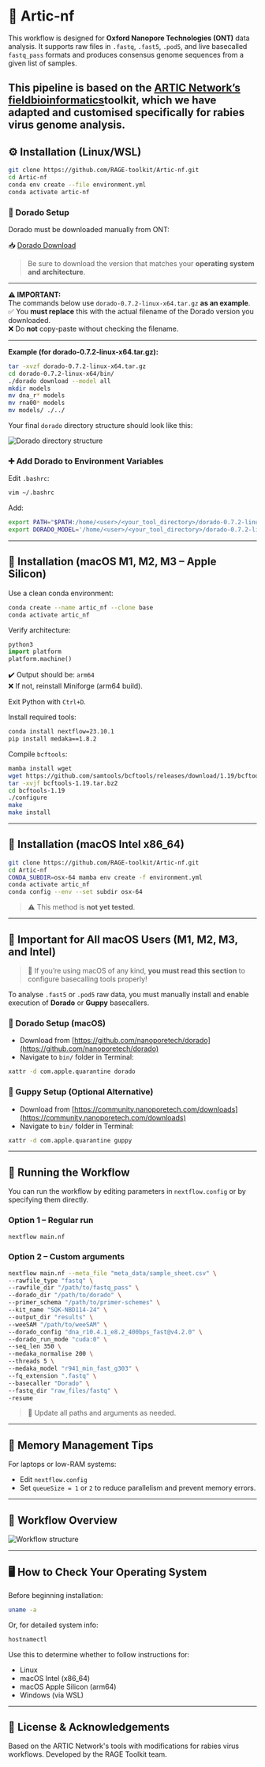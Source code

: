 # 🧬 Artic-nf

This workflow is designed for **Oxford Nanopore Technologies (ONT)** data analysis. It supports raw files in `.fastq`, `.fast5`, `.pod5`, and live basecalled `fastq_pass` formats and produces consensus genome sequences from a given list of samples.

This pipeline is based on the [ARTIC Network’s fieldbioinformatics](https://github.com/artic-network/fieldbioinformatics)toolkit, which we have adapted and customised specifically for **rabies virus** genome analysis.
---

## ⚙️ Installation (Linux/WSL)

```bash
git clone https://github.com/RAGE-toolkit/Artic-nf.git
cd Artic-nf
conda env create --file environment.yml
conda activate artic-nf
```

### 🧾 Dorado Setup

Dorado must be downloaded manually from ONT:

📥 [Dorado Download](https://github.com/nanoporetech/dorado)

> Be sure to download the version that matches your **operating system and architecture**.

---

**⚠️ IMPORTANT:**  
The commands below use `dorado-0.7.2-linux-x64.tar.gz` **as an example**.  
✅ You **must replace** this with the actual filename of the Dorado version you downloaded.  
❌ Do **not** copy-paste without checking the filename.

---

**Example (for dorado-0.7.2-linux-x64.tar.gz):**
```bash
tar -xvzf dorado-0.7.2-linux-x64.tar.gz
cd dorado-0.7.2-linux-x64/bin/
./dorado download --model all
mkdir models
mv dna_r* models
mv rna00* models
mv models/ ./../
```

Your final `dorado` directory structure should look like this:

![Dorado directory structure](/img/dorado_dir_structure.png)

### ➕ Add Dorado to Environment Variables

Edit `.bashrc`:

```bash
vim ~/.bashrc
```

Add:
```bash
export PATH="$PATH:/home/<user>/<your_tool_directory>/dorado-0.7.2-linux-x64/bin"
export DORADO_MODEL='/home/<user>/<your_tool_directory>/dorado-0.7.2-linux-x64/models'
```

---

## 🍏 Installation (macOS M1, M2, M3 – Apple Silicon)

Use a clean conda environment:

```bash
conda create --name artic_nf --clone base
conda activate artic_nf
```

Verify architecture:
```python
python3
import platform
platform.machine()
```

✔️ Output should be: `arm64`  
❌ If not, reinstall Miniforge (arm64 build).

Exit Python with `Ctrl+D`.

Install required tools:

```bash
conda install nextflow=23.10.1
pip install medaka==1.8.2
```

Compile `bcftools`:

```bash
mamba install wget
wget https://github.com/samtools/bcftools/releases/download/1.19/bcftools-1.19.tar.bz2
tar -xvjf bcftools-1.19.tar.bz2
cd bcftools-1.19
./configure
make
make install
```

---

## 🍎 Installation (macOS Intel x86_64)

```bash
git clone https://github.com/RAGE-toolkit/Artic-nf.git
cd Artic-nf
CONDA_SUBDIR=osx-64 mamba env create -f environment.yml
conda activate artic_nf
conda config --env --set subdir osx-64
```

> ⚠️ This method is **not yet tested**.

---

## 🔔 Important for All macOS Users (M1, M2, M3, and Intel)

> 🛑 If you’re using macOS of any kind, **you must read this section** to configure basecalling tools properly!

To analyse `.fast5` or `.pod5` raw data, you must manually install and enable execution of **Dorado** or **Guppy** basecallers.

### 🧬 Dorado Setup (macOS)

- Download from [https://github.com/nanoporetech/dorado](https://github.com/nanoporetech/dorado)
- Navigate to `bin/` folder in Terminal:
```bash
xattr -d com.apple.quarantine dorado
```

### 🧬 Guppy Setup (Optional Alternative)

- Download from [https://community.nanoporetech.com/downloads](https://community.nanoporetech.com/downloads)
- Navigate to `bin/` folder in Terminal:
```bash
xattr -d com.apple.quarantine guppy
```

---

## 🧪 Running the Workflow

You can run the workflow by editing parameters in `nextflow.config` or by specifying them directly.

### Option 1 – Regular run

```bash
nextflow main.nf
```

### Option 2 – Custom arguments

```bash
nextflow main.nf --meta_file "meta_data/sample_sheet.csv" \
--rawfile_type "fastq" \
--rawfile_dir "/path/to/fastq_pass" \
--dorado_dir "/path/to/dorado" \
--primer_schema "/path/to/primer-schemes" \
--kit_name "SQK-NBD114-24" \
--output_dir "results" \
--weeSAM "/path/to/weeSAM" \
--dorado_config "dna_r10.4.1_e8.2_400bps_fast@v4.2.0" \
--dorado_run_mode "cuda:0" \
--seq_len 350 \
--medaka_normalise 200 \
--threads 5 \
--medaka_model "r941_min_fast_g303" \
--fq_extension ".fastq" \
--basecaller "Dorado" \
--fastq_dir "raw_files/fastq" \
-resume
```

> 🔧 Update all paths and arguments as needed.

---

## 🧠 Memory Management Tips

For laptops or low-RAM systems:

- Edit `nextflow.config`
- Set `queueSize = 1` or `2` to reduce parallelism and prevent memory errors.

---

## 🧱 Workflow Overview

![Workflow structure](/img/workflow.png)

---

## 🖥️ How to Check Your Operating System

Before beginning installation:

```bash
uname -a
```

Or, for detailed system info:
```bash
hostnamectl
```

Use this to determine whether to follow instructions for:
- Linux
- macOS Intel (x86_64)
- macOS Apple Silicon (arm64)
- Windows (via WSL)

---

## 📝 License & Acknowledgements

Based on the ARTIC Network's tools with modifications for rabies virus workflows. Developed by the RAGE Toolkit team.